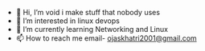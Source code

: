 - 👋 Hi, I’m void i make stuff that nobody uses
- 👀 I’m interested in linux devops
- 🌱 I’m currently learning Networking and Linux
- 📫 How to reach me email- ojaskhatri2001@gmail.com

<!---
vo1d-7bin/vo1d-7bin is a ✨ special ✨ repository because its `README.md` (this file) appears on your GitHub profile.
You can click the Preview link to take a look at your changes.
--->
